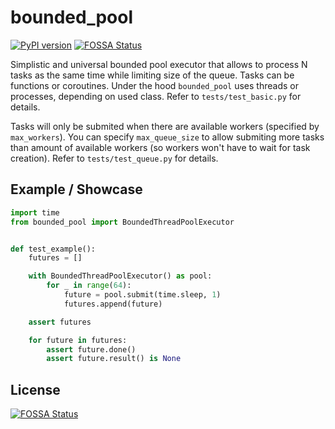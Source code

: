# bounded_pool

[![PyPI version](https://badge.fury.io/py/bounded-pool.svg)](https://badge.fury.io/py/bounded-pool)
[![FOSSA Status](https://app.fossa.com/api/projects/git%2Bgithub.com%2Fmichaelkryukov%2Fbounded_pool.svg?type=shield)](https://app.fossa.com/projects/git%2Bgithub.com%2Fmichaelkryukov%2Fbounded_pool?ref=badge_shield)

Simplistic and universal bounded pool executor that allows to process N tasks
as the same time while limiting size of the queue. Tasks can be functions or
coroutines. Under the hood `bounded_pool` uses threads or processes, depending
on used class. Refer to `tests/test_basic.py` for details.

Tasks will only be submited when there are available workers (specified by
`max_workers`). You can specify `max_queue_size` to allow submiting more
tasks than amount of available workers (so workers won't have to wait for
task creation). Refer to `tests/test_queue.py` for details.

## Example / Showcase

```py
import time
from bounded_pool import BoundedThreadPoolExecutor


def test_example():
    futures = []

    with BoundedThreadPoolExecutor() as pool:
        for _ in range(64):
            future = pool.submit(time.sleep, 1)
            futures.append(future)

    assert futures

    for future in futures:
        assert future.done()
        assert future.result() is None
```

## License

[![FOSSA Status](https://app.fossa.com/api/projects/git%2Bgithub.com%2Fmichaelkryukov%2Fbounded_pool.svg?type=large)](https://app.fossa.com/projects/git%2Bgithub.com%2Fmichaelkryukov%2Fbounded_pool?ref=badge_large)
